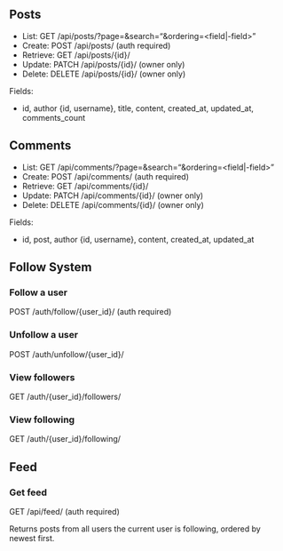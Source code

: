 ## Posts
- List:      GET /api/posts/?page=<n>&search=<q>&ordering=<field|-field>
- Create:    POST /api/posts/   (auth required)
- Retrieve:  GET /api/posts/{id}/
- Update:    PATCH /api/posts/{id}/ (owner only)
- Delete:    DELETE /api/posts/{id}/ (owner only)

Fields:
- id, author {id, username}, title, content, created_at, updated_at, comments_count

## Comments
- List:      GET /api/comments/?page=<n>&search=<q>&ordering=<field|-field>
- Create:    POST /api/comments/ (auth required)
- Retrieve:  GET /api/comments/{id}/
- Update:    PATCH /api/comments/{id}/ (owner only)
- Delete:    DELETE /api/comments/{id}/ (owner only)

Fields:
- id, post, author {id, username}, content, created_at, updated_at





## Follow System

### Follow a user
POST /auth/follow/{user_id}/   (auth required)

### Unfollow a user
POST /auth/unfollow/{user_id}/

### View followers
GET /auth/{user_id}/followers/

### View following
GET /auth/{user_id}/following/


## Feed

### Get feed
GET /api/feed/   (auth required)

Returns posts from all users the current user is following, ordered by newest first.
